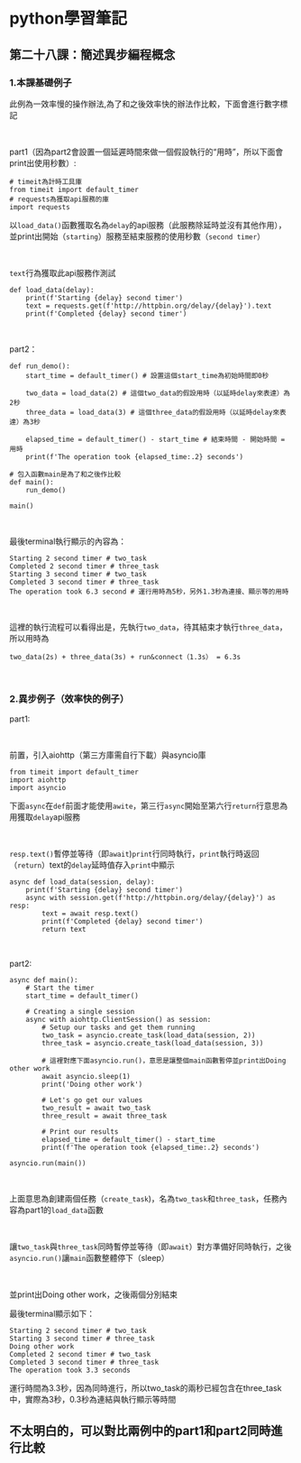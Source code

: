 # python學習筆記

## 第二十八課：簡述異步編程概念

### 1.本課基礎例子

此例為一效率慢的操作辦法,為了和之後效率快的辦法作比較，下面會進行數字標記

&nbsp;

part1（因為part2會設置一個延遲時間來做一個假設執行的“用時”，所以下面會print出使用秒數）:

```
# timeit為計時工具庫
from timeit import default_timer
# requests為獲取api服務的庫
import requests
```

以`load_data()`函數獲取名為`delay`的api服務（此服務除延時並沒有其他作用），並print出開始（`starting`）服務至結束服務的使用秒數（`second timer`）

<br>

`text`行為獲取此api服務作測試

```
def load_data(delay):
    print(f'Starting {delay} second timer')
    text = requests.get(f'http://httpbin.org/delay/{delay}').text
    print(f'Completed {delay} second timer')
```

&nbsp;

part2：

```
def run_demo():
    start_time = default_timer() # 設置這個start_time為初始時間即0秒

    two_data = load_data(2) # 這個two_data的假設用時（以延時delay來表達）為2秒
    three_data = load_data(3) # 這個three_data的假設用時（以延時delay來表達）為3秒

    elapsed_time = default_timer() - start_time # 結束時間 - 開始時間 = 用時
    print(f'The operation took {elapsed_time:.2} seconds') 

# 包入函數main是為了和之後作比較
def main():
    run_demo()

main()
```

&nbsp;

最後terminal執行顯示的內容為：
```
Starting 2 second timer # two_task
Completed 2 second timer # three_task
Starting 3 second timer # two_task
Completed 3 second timer # three_task
The operation took 6.3 second # 運行用時為5秒，另外1.3秒為連接、顯示等的用時
```

&nbsp;

這裡的執行流程可以看得出是，先執行`two_data`，待其結束才執行`three_data`，所以用時為
```
two_data(2s) + three_data(3s) + run&connect（1.3s） = 6.3s
```

&nbsp;

### 2.異步例子（效率快的例子）

part1:

&nbsp;

前置，引入aiohttp（第三方庫需自行下載）與asyncio庫

```
from timeit import default_timer
import aiohttp
import asyncio
```

下面`async`在`def`前面才能使用`awite`，第三行`async`開始至第六行`return`行意思為用獲取`delay`api服務

<br>

`resp.text()`暫停並等待（即`await`)`print`行同時執行，`print`執行時返回（`return`）text的`delay`延時值存入`print`中顯示

```
async def load_data(session, delay):
    print(f'Starting {delay} second timer')
    async with session.get(f'http://httpbin.org/delay/{delay}') as resp:
        text = await resp.text()
        print(f'Completed {delay} second timer')
        return text
```

&nbsp;

part2:

```
async def main():
    # Start the timer
    start_time = default_timer()

    # Creating a single session
    async with aiohttp.ClientSession() as session:
        # Setup our tasks and get them running
        two_task = asyncio.create_task(load_data(session, 2))
        three_task = asyncio.create_task(load_data(session, 3))

        # 這裡對應下面asyncio.run()，意思是讓整個main函數暫停並print出Doing other work
        await asyncio.sleep(1)
        print('Doing other work')

        # Let's go get our values
        two_result = await two_task
        three_result = await three_task

        # Print our results
        elapsed_time = default_timer() - start_time
        print(f'The operation took {elapsed_time:.2} seconds')

asyncio.run(main())
```

&nbsp;

上面意思為創建兩個任務（`create_task`)，名為`two_task`和`three_task`，任務內容為part1的`load_data`函數

<br>

讓`two_task`與`three_task`同時暫停並等待（即`await`）對方準備好同時執行，之後`asyncio.run()`讓`main`函數整體停下（sleep）

<br>

並print出Doing other work，之後兩個分別結束

最後terminal顯示如下：

```
Starting 2 second timer # two_task
Starting 3 second timer # three_task
Doing other work
Completed 2 second timer # two_task
Completed 3 second timer # three_task
The operation took 3.3 seconds
```

運行時間為3.3秒，因為同時進行，所以two_task的兩秒已經包含在three_task中，實際為3秒，0.3秒為連結與執行顯示等時間

## 不太明白的，可以對比兩例中的part1和part2同時進行比較
